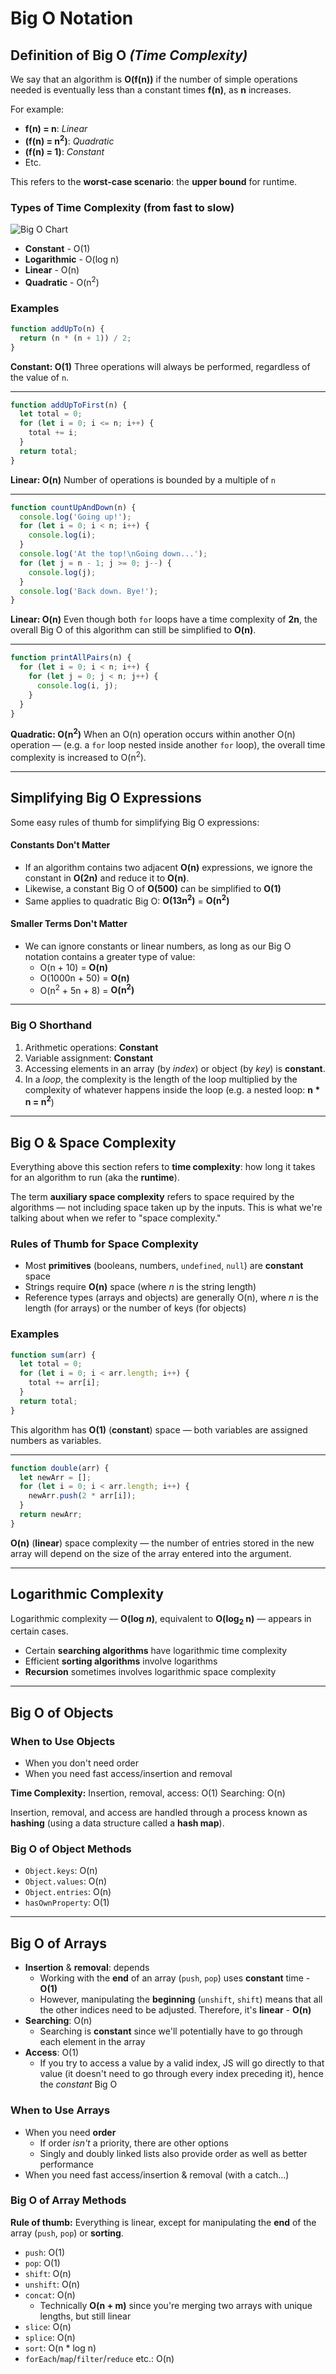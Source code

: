 # Big O Notation

## Definition of Big O _(Time Complexity)_

We say that an algorithm is **O(f(n))** if the number of simple operations needed is eventually less than a constant times **f(n)**, as **n** increases.

For example:

- **f(n) = n**: _Linear_
- **(f(n) = n<sup>2</sup>)**: _Quadratic_
- **(f(n) = 1)**: _Constant_
- Etc.

This refers to the **worst-case scenario**: the **upper bound** for runtime.

### Types of Time Complexity (from fast to slow)

![Big O Chart](https://external-content.duckduckgo.com/iu/?u=http%3A%2F%2Fmattjmatthias.co%2Fcontent%2Fimages%2Fbig-o-chart.png&f=1&nofb=1)

- **Constant** - O(1)
- **Logarithmic** - O(log n)
- **Linear** - O(n)
- **Quadratic** - O(n<sup>2</sup>)

### Examples

```javascript
function addUpTo(n) {
  return (n * (n + 1)) / 2;
}
```

**Constant: O(1)**
Three operations will always be performed, regardless of the value of `n`.

---

```javascript
function addUpToFirst(n) {
  let total = 0;
  for (let i = 0; i <= n; i++) {
    total += i;
  }
  return total;
}
```

**Linear: O(n)**
Number of operations is bounded by a multiple of `n`

---

```javascript
function countUpAndDown(n) {
  console.log('Going up!');
  for (let i = 0; i < n; i++) {
    console.log(i);
  }
  console.log('At the top!\nGoing down...');
  for (let j = n - 1; j >= 0; j--) {
    console.log(j);
  }
  console.log('Back down. Bye!');
}
```

**Linear: O(n)**
Even though both `for` loops have a time complexity of **2n**, the overall Big O of this algorithm can still be simplified to **O(n)**.

---

```javascript
function printAllPairs(n) {
  for (let i = 0; i < n; i++) {
    for (let j = 0; j < n; j++) {
      console.log(i, j);
    }
  }
}
```

**Quadratic: O(n<sup>2</sup>)**
When an O(n) operation occurs within another O(n) operation — (e.g. a `for` loop nested inside another `for` loop), the overall time complexity is increased to O(n<sup>2</sup>).

---

## Simplifying Big O Expressions

Some easy rules of thumb for simplifying Big O expressions:

#### Constants Don't Matter

- If an algorithm contains two adjacent **O(n)** expressions, we ignore the constant in **O(2n)** and reduce it to **O(n)**.
- Likewise, a constant Big O of **O(500)** can be simplified to **O(1)**
- Same applies to quadratic Big O: **O(13n<sup>2</sup>)** = **O(n<sup>2</sup>)**

#### Smaller Terms Don't Matter

- We can ignore constants or linear numbers, as long as our Big O notation contains a greater type of value:
  - O(n + 10) = **O(n)**
  - O(1000n + 50) = **O(n)**
  - O(n<sup>2</sup> + 5n + 8) = **O(n<sup>2</sup>)**

---

### Big O Shorthand

1. Arithmetic operations: **Constant**
2. Variable assignment: **Constant**
3. Accessing elements in an array (by _index_) or object (by _key_) is **constant**.
4. In a _loop_, the complexity is the length of the loop multiplied by the complexity of whatever happens inside the loop (e.g. a nested loop: **n \* n = n<sup>2</sup>**)

---

## Big O & Space Complexity

Everything above this section refers to **time complexity**: how long it takes for an algorithm to run (aka the **runtime**).

The term **auxiliary space complexity** refers to space required by the algorithms — not including space taken up by the inputs. This is what we're talking about when we refer to "space complexity."

### Rules of Thumb for Space Complexity

- Most **primitives** (booleans, numbers, `undefined`, `null`) are **constant** space
- Strings require **O(n)** space (where _n_ is the string length)
- Reference types (arrays and objects) are generally O(n), where _n_ is the length (for arrays) or the number of keys (for objects)

### Examples

```javascript
function sum(arr) {
  let total = 0;
  for (let i = 0; i < arr.length; i++) {
    total += arr[i];
  }
  return total;
}
```

This algorithm has **O(1)** (**constant**) space — both variables are assigned numbers as variables.

---

```javascript
function double(arr) {
  let newArr = [];
  for (let i = 0; i < arr.length; i++) {
    newArr.push(2 * arr[i]);
  }
  return newArr;
}
```

**O(n)** (**linear**) space complexity — the number of entries stored in the new array will depend on the size of the array entered into the argument.

---

## Logarithmic Complexity

Logarithmic complexity — **O(log _n_)**, equivalent to **O(log<sub>2</sub> n)** — appears in certain cases.

- Certain **searching algorithms** have logarithmic time complexity
- Efficient **sorting algorithms** involve logarithms
- **Recursion** sometimes involves logarithmic space complexity

---

## Big O of Objects

### When to Use Objects

- When you don't need order
- When you need fast access/insertion and removal

**Time Complexity:**
Insertion, removal, access: O(1)
Searching: O(n)

Insertion, removal, and access are handled through a process known as **hashing** (using a data structure called a **hash map**).

### Big O of Object Methods

- `Object.keys`: O(n)
- `Object.values`: O(n)
- `Object.entries`: O(n)
- `hasOwnProperty`: O(1)

---

## Big O of Arrays

- **Insertion** & **removal**: depends
  - Working with the **end** of an array (`push`, `pop`) uses **constant** time - **O(1)**
  - However, manipulating the **beginning** (`unshift`, `shift`) means that all the other indices need to be adjusted. Therefore, it's **linear** - **O(n)**
- **Searching**: O(n)
  - Searching is **constant** since we'll potentially have to go through each element in the array
- **Access**: O(1)
  - If you try to access a value by a valid index, JS will go directly to that value (it doesn't need to go through every index preceding it), hence the _constant_ Big O

### When to Use Arrays

- When you need **order**
  - If order _isn't_ a priority, there are other options
  - Singly and doubly linked lists also provide order as well as better performance
- When you need fast access/insertion & removal (with a catch...)

### Big O of Array Methods

**Rule of thumb:** Everything is linear, except for manipulating the **end** of the array (`push`, `pop`) or **sorting**.

- `push`: O(1)
- `pop`: O(1)
- `shift`: O(n)
- `unshift`: O(n)
- `concat`: O(n)
  - Technically **O(n + m)** since you're merging two arrays with unique lengths, but still linear
- `slice`: O(n)
- `splice`: O(n)
- `sort`: O(n \* log n)
- `forEach`/`map`/`filter`/`reduce` etc.: O(n)
